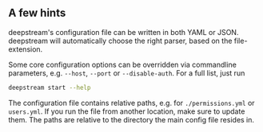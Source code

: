 ## A few hints
deepstream's configuration file can be written in both YAML or JSON. deepstream will automatically choose the right parser, based on the file-extension.

Some core configuration options can be overridden via commandline parameters, e.g. `--host`, `--port` or `--disable-auth`. For a full list, just run

```bash
deepstream start --help
```

The configuration file contains relative paths, e.g. for `./permissions.yml` or `users.yml`. If you run the file from another location, make sure to update them. The paths are relative to the directory the main config file resides in.


